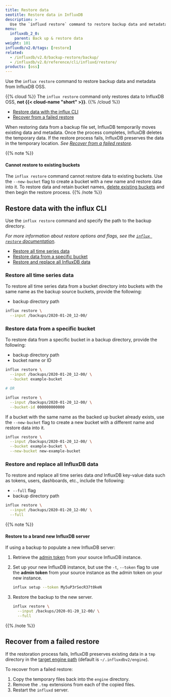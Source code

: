 ```yaml
---
title: Restore data
seotitle: Restore data in InfluxDB
description: >
  Use the `influxd restore` command to restore backup data and metadata from InfluxDB.
menu:
  influxdb_2_0:
    parent: Back up & restore data
weight: 101
influxdb/v2.0/tags: [restore]
related:
  - /influxdb/v2.0/backup-restore/backup/
  - /influxdb/v2.0/reference/cli/influxd/restore/
products: [oss]
---
```


Use the `influx restore` command to restore backup data and metadata from InfluxDB OSS.

{{% cloud %}}
The `influx restore` command only restores data to InfluxDB OSS, **not {{< cloud-name "short" >}}**.
{{% /cloud %}}

- [Restore data with the influx CLI](#restore-data-with-the-influx-cli)
- [Recover from a failed restore](#recover-from-a-failed-restore)

When restoring data from a backup file set, InfluxDB temporarily moves existing data and metadata.
Once the process completes, InfluxDB deletes the temporary data.
If the restore process fails, InfluxDB preserves the data in the temporary location.
_See [Recover from a failed restore](#recover-from-a-failed-restore)._

{{% note %}}
#### Cannot restore to existing buckets
The `influx restore` command cannot restore data to existing buckets.
Use the `--new-bucket` flag to create a bucket with a new name and restore data into it.
To restore data and retain bucket names, [delete existing buckets](/influxdb/v2.0/organizations/buckets/delete-bucket/)
and then begin the restore process.
{{% /note %}}

## Restore data with the influx CLI
Use the `influx restore` command and specify the path to the backup directory.

_For more information about restore options and flags, see the
[`influx restore` documentation](/influxdb/v2.0/reference/cli/influx/restore/)._

- [Restore all time series data](#restore-all-time-series-data)
- [Restore data from a specific bucket](#restore-data-from-a-specific-bucket)
- [Restore and replace all InfluxDB data](#restore-and-replace-all-influxdb-data)

### Restore all time series data
To restore all time series data from a bucket directory into buckets with the
same name as the backup source buckets, provide the following:

- backup directory path

```sh
influx restore \
  --input /backups/2020-01-20_12-00/
```

### Restore data from a specific bucket
To restore data from a specific bucket in a backup directory, provide the following:

- backup directory path
- bucket name or ID

```sh
influx restore \
  --input /backups/2020-01-20_12-00/ \
  --bucket example-bucket

# OR

influx restore \
  --input /backups/2020-01-20_12-00/ \
  --bucket-id 000000000000
```

If a bucket with the same name as the backed up bucket already exists, use the
`--new-bucket` flag to create a new bucket with a different name and restore data into it.

```sh
influx restore \
  --input /backups/2020-01-20_12-00/ \
  --bucket example-bucket \
  --new-bucket new-example-bucket
```

### Restore and replace all InfluxDB data
To restore and replace all time series data _and_ InfluxDB key-value data such as
tokens, users, dashboards, etc., include the following:

- `--full` flag
- backup directory path

```sh
influx restore \
  --input /backups/2020-01-20_12-00/ \
  --full
```

{{% note %}}
#### Restore to a brand new InfluxDB server
If using a backup to populate a new InfluxDB server:

1. Retrieve the [admin token](/influxdb/v2.0/security/tokens/#admin-token) from your source InfluxDB instance.
2. Set up your new InfluxDB instance, but use the `-t`, `--token` flag to use the
   **admin token** from your source instance as the admin token on your new instance.

    ```sh
    influx setup --token My5uP3rSecR37t0keN
    ```
3. Restore the backup to the new server.

    ```sh
    influx restore \
      --input /backups/2020-01-20_12-00/ \
      --full
    ```
{{% /note %}}


## Recover from a failed restore
If the restoration process fails, InfluxDB preserves existing data in a `tmp`
directory in the [target engine path](/influxdb/v2.0/reference/cli/influx/restore/#flags)
(default is `~/.influxdbv2/engine`).

To recover from a failed restore:

1. Copy the temporary files back into the `engine` directory.
2. Remove the `.tmp` extensions from each of the copied files.
3. Restart the `influxd` server.
